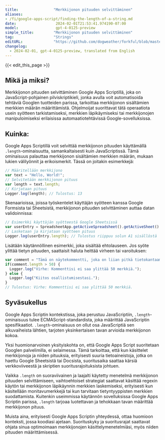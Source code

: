 ```yaml
---
title:                "Merkkijonon pituuden selvittäminen"
aliases:
- /fi/google-apps-script/finding-the-length-of-a-string.md
date:                  2024-02-01T21:53:41.974190-07:00
model:                 gpt-4-0125-preview
simple_title:         "Merkkijonon pituuden selvittäminen"
tag:                  "Strings"
editURL:              "https://github.com/dogweather/forkful/blob/master/content/fi/google-apps-script/finding-the-length-of-a-string.md"
changelog:
  - 2024-02-01, gpt-4-0125-preview, translated from English
---
```


{{< edit_this_page >}}

## Mikä ja miksi?
Merkkijonon pituuden selvittäminen Google Apps Scriptillä, joka on JavaScript-pohjainen pilviskriptikieli, jonka avulla voit automatisoida tehtäviä Googlen tuotteiden parissa, tarkoittaa merkkijonon sisältämien merkkien määrän määrittämistä. Ohjelmoijat suorittavat tätä operaatiota usein syötteen tarkistamiseksi, merkkien läpikäymiseksi tai merkkijonojen manipuloimiseksi erilaisissa automaatiotehtävissä Google-sovelluksissa.

## Kuinka:
Google Apps Scriptillä voit selvittää merkkijonon pituuden käyttämällä `.length`-ominaisuutta, samankaltaisesti kuin JavaScriptissä. Tämä ominaisuus palauttaa merkkijonon sisältämien merkkien määrän, mukaan lukien välilyönnit ja erikoismerkit. Tässä on joitakin esimerkkejä:

```javascript
// Määritellään merkkijono
var text = "Hello, World!";
// Selvitetään merkkijonon pituus
var length = text.length;
// Kirjataan pituus
Logger.log(length); // Tulostus: 13
```

Skenaarioissa, joissa työskentelet käyttäjän syötteen kanssa Google Formsista tai Sheetsistä, merkkijonon pituuden selvittäminen auttaa datan validoinnissa:

```javascript
// Esimerkki käyttäjän syötteestä Google Sheetsissä
var userEntry = SpreadsheetApp.getActiveSpreadsheet().getActiveSheet().getRange("A1").getValue();
// Lasketaan ja kirjataan syötteen pituus
Logger.log(userEntry.length); // Tulostus riippuu solun A1 sisällöstä
```

Lisätään käytännöllinen esimerkki, joka sisältää ehtolauseen. Jos syöte ylittää tietyn pituuden, saattaisit haluta heittää virheen tai varoituksen:

```javascript
var comment = "Tämä on näytekommentti, joka on liian pitkä tietokantaamme varten.";
if(comment.length > 50) {
  Logger.log("Virhe: Kommenttisi ei saa ylittää 50 merkkiä.");
} else {
  Logger.log("Kiitos osallistumisestasi.");
}
// Tulostus: Virhe: Kommenttisi ei saa ylittää 50 merkkiä.
```

## Syväsukellus
Google Apps Scriptin kontekstissa, joka perustuu JavaScriptiin, `.length`-ominaisuus tulee ECMAScript-standardista, joka määrittää JavaScriptin spesifikaatiot. `.length`-ominaisuus on ollut osa JavaScriptiä sen alkuvaiheista lähtien, tarjoten yksinkertaisen tavan arvioida merkkijonon kokoa.

Yksi huomionarvoinen yksityiskohta on, että Google Apps Script suoritetaan Googlen palvelimilla, ei selaimessa. Tämä tarkoittaa, että kun käsittelet merkkijonoja ja niiden pituuksia, erityisesti suuria tietoaineistoja, jotka on haettu Google Sheetsistä tai Docsista, suoritusaika saattaa kärsiä verkkoviiveestä ja skriptien suoritusrajoituksista johtuen.

Vaikka `.length` on suoraviivainen ja laajalti käytetty menetelmä merkkijonon pituuden selvittämiseen, vaihtoehtoiset strategiat saattavat käsittää regexin käytön tai merkkijonon läpikäynnin merkkien laskemiseksi, erityisesti kun käsitellään monitavumerkkejä tai kun tarvitaan tietyntyyppisten merkkien suodattamista. Kuitenkin useimmissa käytännön sovelluksissa Google Apps Scriptin parissa, `.length` tarjoaa luotettavan ja tehokkaan tavan määrittää merkkijonon pituus.

Muista aina, erityisesti Google Apps Scriptin yhteydessä, ottaa huomioon konteksti, jossa koodiasi ajetaan. Suorituskyky ja suoritusrajat saattavat ohjata sinua optimoimaan merkkijonojen käsittelymenetelmiäsi, myös niiden pituuden määrittämisessä.
